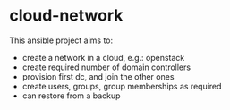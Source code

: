 # cloud-network

This ansible project aims to:
- create a network in a cloud, e.g.: openstack
- create required number of domain controllers
- provision first dc, and join the other ones
- create users, groups, group memberships as required
- can restore from a backup
